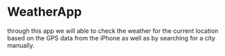 # WeatherApp
through this app we will able to check the weather for the current location based on the GPS data from the iPhone as well as by searching for a city manually.




